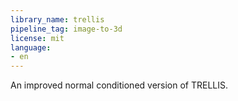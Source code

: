 ```yaml
---
library_name: trellis
pipeline_tag: image-to-3d
license: mit
language:
- en
---
```


An improved normal conditioned version of TRELLIS.
